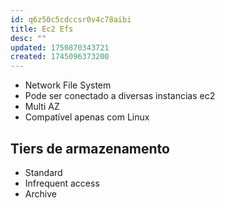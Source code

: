 ```yaml
---
id: q6z50c5cdccsr0v4c78aibi
title: Ec2 Efs
desc: ""
updated: 1750870343721
created: 1745096373200
---
```


- Network File System
- Pode ser conectado a diversas instancias ec2
- Multi AZ
- Compatível apenas com Linux

## Tiers de armazenamento

- Standard
- Infrequent access
- Archive
